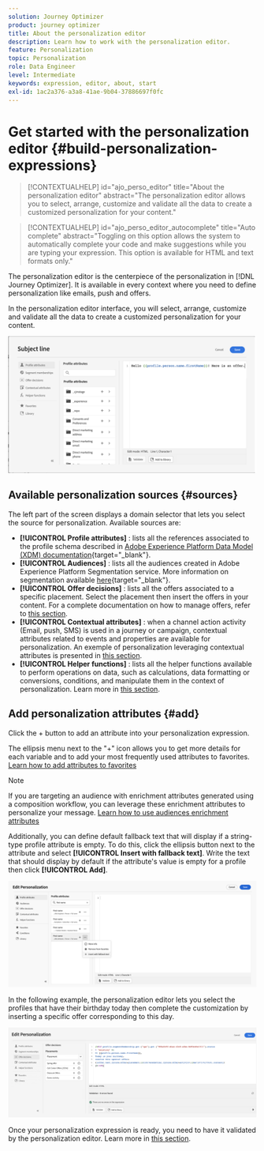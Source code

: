 ```yaml
---
solution: Journey Optimizer
product: journey optimizer
title: About the personalization editor
description: Learn how to work with the personalization editor.
feature: Personalization
topic: Personalization
role: Data Engineer
level: Intermediate
keywords: expression, editor, about, start
exl-id: 1ac2a376-a3a8-41ae-9b04-37886697f0fc
---
```

# Get started with the personalization editor {#build-personalization-expressions}

>[!CONTEXTUALHELP]
>id="ajo_perso_editor"
>title="About the personalization editor"
>abstract="The personalization editor allows you to select, arrange, customize and validate all the data to create a customized personalization for your content."

>[!CONTEXTUALHELP]
>id="ajo_perso_editor_autocomplete"
>title="Auto complete"
>abstract="Toggling on this option allows the system to automatically complete your code and make suggestions while you are typing your expression. This option is available for HTML and text formats only."

The personalization editor is the centerpiece of the personalization in [!DNL Journey Optimizer]. It is available in every context where you need to define personalization like emails, push and offers.

In the personalization editor interface, you will select, arrange, customize and validate all the data to create a customized personalization for your content.

 ![](assets/perso_ee1.png)

## Available personalization sources {#sources}

The left part of the screen displays a domain selector that lets you select the source for personalization. Available sources are:

* **[!UICONTROL Profile attributes]** : lists all the references associated to the profile schema described in [Adobe Experience Platform Data Model (XDM) documentation](https://experienceleague.adobe.com/docs/experience-platform/xdm/home.html){target="_blank"}.
* **[!UICONTROL Audiences]** : lists all the audiences created in Adobe Experience Platform Segmentation service. More information on segmentation available [here](https://experienceleague.adobe.com/docs/experience-platform/segmentation/home.html){target="_blank"}.
* **[!UICONTROL Offer decisions]** : lists all the offers associated to a specific placement. Select the placement then insert the offers in your content. For a complete documentation on how to manage offers, refer to [this section](../offers/get-started/starting-offer-decisioning.md).
* **[!UICONTROL Contextual attributes]** : when a channel action activity (Email, push, SMS) is used in a journey or campaign, contextual attributes related to events and properties are available for personalization. An exemple of personalization leveraging contextual attributes is presented in [this section](personalization-use-case.md).
* **[!UICONTROL Helper functions]** : lists all the helper functions available to perform operations on data, such as calculations, data formatting or conversions, conditions, and manipulate them in the context of personalization. Learn more in [this section](functions/functions.md).

## Add personalization attributes {#add}

Click the + button to add an attribute into your personalization expression.

The ellipsis menu next to the "+" icon allows you to get more details for each variable and to add your most frequently used attributes to favorites. [Learn how to add attributes to favorites](personalization-favorites.md)

>[!NOTE]
>
>If you are targeting an audience with enrichment attributes generated using a composition workflow, you can leverage these enrichment attributes to personalize your message. [Learn how  to use audiences enrichment attributes](../audience/about-audiences.md#enrichment)

Additionally, you can define default fallback text that will display if a string-type profile attribute is empty. To do this, click the ellipsis button next to the attribute and select **[!UICONTROL Insert with fallback text]**. Write the text that should display by default if the attribute's value is empty for a profile then click **[!UICONTROL Add]**.

![](assets/attribute-details.png)

In the following example, the personalization editor lets you select the profiles that have their birthday today then complete the customization by inserting a specific offer corresponding to this day.

 ![](assets/perso_ee2.png)

Once your personalization expression is ready, you need to have it validated by the personalization editor. Learn more in [this section](personalization-validation.md).
